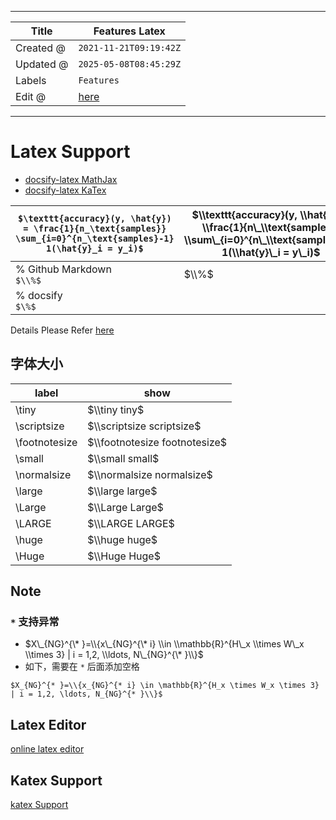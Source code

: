 -----

| Title     | Features Latex                                      |
| --------- | --------------------------------------------------- |
| Created @ | `2021-11-21T09:19:42Z`                              |
| Updated @ | `2025-05-08T08:45:29Z`                              |
| Labels    | `Features`                                          |
| Edit @    | [here](https://github.com/junxnone/twiki/issues/18) |

-----

# Latex Support

  - [docsify-latex
    MathJax](https://scruel.github.io/docsify-latex/#/?id=with-mathjax)
  - [docsify-latex
    KaTex](https://scruel.github.io/docsify-latex/#/?id=with-katex)

| `$\texttt{accuracy}(y, \hat{y}) = \frac{1}{n_\text{samples}} \sum_{i=0}^{n_\text{samples}-1} 1(\hat{y}_i = y_i)$` | $\\texttt{accuracy}(y, \\hat{y}) = \\frac{1}{n\_\\text{samples}} \\sum\_{i=0}^{n\_\\text{samples}-1} 1(\\hat{y}\_i = y\_i)$ |
| ----------------------------------------------------------------------------------------------------------------- | --------------------------------------------------------------------------------------------------------------------------- |
| % Github Markdown<br> `$\\%$`                                                                                     | $\\%$                                                                                                                       |
| % docsify <br> `$\%$`                                                                                             | $%$                                                                                                                         |

Details Please Refer
[here](https://junxnone.github.io/docsify-katex/docs/#/supported)

## 字体大小

| label          | show                          |
| -------------- | ----------------------------- |
| \\tiny         | $\\tiny tiny$                 |
| \\scriptsize   | $\\scriptsize scriptsize$     |
| \\footnotesize | $\\footnotesize footnotesize$ |
| \\small        | $\\small small$               |
| \\normalsize   | $\\normalsize normalsize$     |
| \\large        | $\\large large$               |
| \\Large        | $\\Large Large$               |
| \\LARGE        | $\\LARGE LARGE$               |
| \\huge         | $\\huge huge$                 |
| \\Huge         | $\\Huge Huge$                 |

## Note

### `*` 支持异常

  - $X\_{NG}^{\* }=\\{x\_{NG}^{\* i} \\in \\mathbb{R}^{H\_x \\times W\_x
    \\times 3} | i = 1,2, \\ldots, N\_{NG}^{\* }\\}$
  - 如下，需要在 `*` 后面添加空格

<!-- end list -->

``` 
$X_{NG}^{* }=\\{x_{NG}^{* i} \in \mathbb{R}^{H_x \times W_x \times 3} | i = 1,2, \ldots, N_{NG}^{* }\\}$ 
```

## Latex Editor

[online latex
editor](https://junxnone.github.io/m/ ":include :type=iframe width=100% height=600px")

## Katex Support

[katex
Support](https://junxnone.github.io/docsify-katex/docs/#/supported ":include :type=iframe width=100% height=1200px")
